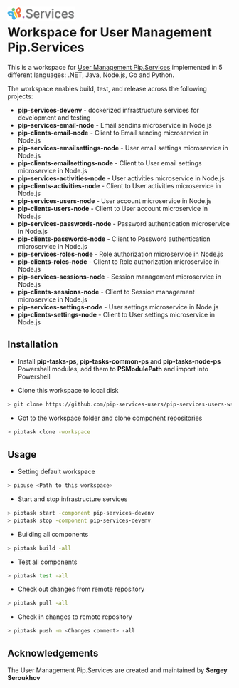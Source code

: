 # <img src="https://github.com/pip-services/pip-services/raw/master/design/Logo.png" alt="Pip.Services Logo" style="max-width:30%"> <br/> Workspace for User Management Pip.Services

This is a workspace for [User Management Pip.Services](https://github.com/pip-services-users) 
implemented in 5 different languages: .NET, Java, Node.js, Go and Python.

The workspace enables build, test, and release across the following projects:

- **pip-services-devenv** - dockerized infrastructure services for development and testing
- **pip-services-email-node** - Email sendins microservice in Node.js
- **pip-clients-email-node** - Client to Email sending microservice in Node.js
- **pip-services-emailsettings-node** - User email settings microservice in Node.js
- **pip-clients-emailsettings-node** - Client to User email settings microservice in Node.js
- **pip-services-activities-node** - User activities microservice in Node.js
- **pip-clients-activities-node** - Client to User activities microservice in Node.js
- **pip-services-users-node** - User account microservice in Node.js
- **pip-clients-users-node** - Client to User account microservice in Node.js
- **pip-services-passwords-node** - Password authentication microservice in Node.js
- **pip-clients-passwords-node** - Client to Password authentication microservice in Node.js
- **pip-services-roles-node** - Role authorization microservice in Node.js
- **pip-clients-roles-node** - Client to Role authorization microservice in Node.js
- **pip-services-sessions-node** - Session management microservice in Node.js
- **pip-clients-sessions-node** - Client to Session management microservice in Node.js
- **pip-services-settings-node** - User settings microservice in Node.js
- **pip-clients-settings-node** - Client to User settings microservice in Node.js

## Installation

- Install **pip-tasks-ps**, **pip-tasks-common-ps** and **pip-tasks-node-ps** Powershell modules, 
add them to **PSModulePath** and import into Powershell

- Clone this workspace to local disk
```bash
> git clone https://github.com/pip-services-users/pip-services-users-ws.git
```

- Got to the workspace folder and clone component repositories
```bash
> piptask clone -workspace
```

## Usage

- Setting default workspace
```bash
> pipuse <Path to this workspace>
```

- Start and stop infrastructure services
```bash
> piptask start -component pip-services-devenv
> piptask stop -component pip-services-devenv
```

- Building all components
```bash
> piptask build -all
```

- Test all components
``` bash
> piptask test -all
```

- Check out changes from remote repository
```bash
> piptask pull -all
```

- Check in changes to remote repository
```bash
> piptask push -m <Changes comment> -all
```

## Acknowledgements

The User Management Pip.Services are created and maintained by **Sergey Seroukhov**
